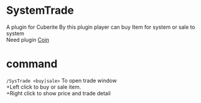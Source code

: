 # SystemTrade
A plugin for Cuberite 
By this plugin player can buy Item for system or sale to system  
Need plugin [Coin](https://github.com/dustinengle/coin)
# command
`/SysTrade <buy|sale>` To open trade window  
+Left click to buy or sale item.  
+Right click to show price and trade detail
